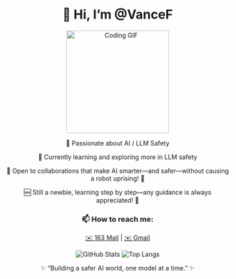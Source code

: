 <div align="center">
    <h1>👋 Hi, I’m @VanceF</h1>
    <img src="https://media.giphy.com/media/M9gbBd9nbDrOTu1Mqx/giphy.gif" width="230" alt="Coding GIF">

  <p>👀 Passionate about AI / LLM Safety</p>
  <p>🌱 Currently learning and exploring more in LLM safety</p>
  <p>💞️ Open to collaborations that make AI smarter—and safer—without causing a robot uprising! 🤖</p>
  <p>🆕 Still a newbie, learning step by step—any guidance is always appreciated! 🚀</p>
  
  <h3>📫 How to reach me:</h3>
  <p>
    <a href="mailto:vancefeng_21@163.com">✉️ 163 Mail</a> |  
    <a href="mailto:vancefeng2121@gmail.com">✉️ Gmail</a>
  </p>

  <!-- GitHub 统计卡片 -->
  <img src="https://github-readme-stats.vercel.app/api?username=VanceF-21&show_icons=true&theme=radical" alt="GitHub Stats">
  
  <!-- 常用语言卡片 -->
  <img src="https://github-readme-stats.vercel.app/api/top-langs/?username=VanceF-21&layout=compact&theme=radical" alt="Top Langs">

  <!-- 个性化签名 -->
  <p>✨ “Building a safer AI world, one model at a time.” ✨</p>
</div>


<!---
Austin-Frankie/Austin-Frankie is a ✨ special ✨ repository because its `README.md` (this file) appears on your GitHub profile.
You can click the Preview link to take a look at your changes.
--->
